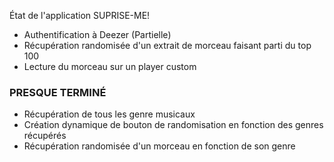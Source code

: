 État de l'application SUPRISE-ME!

* Authentification à Deezer (Partielle)
* Récupération randomisée d'un extrait de morceau faisant parti du top 100
* Lecture du morceau sur un player custom
### PRESQUE TERMINÉ
* Récupération de tous les genre musicaux
* Création dynamique de bouton de randomisation en fonction des genres récupérés
* Récupération randomisée d'un morceau en fonction de son genre 



